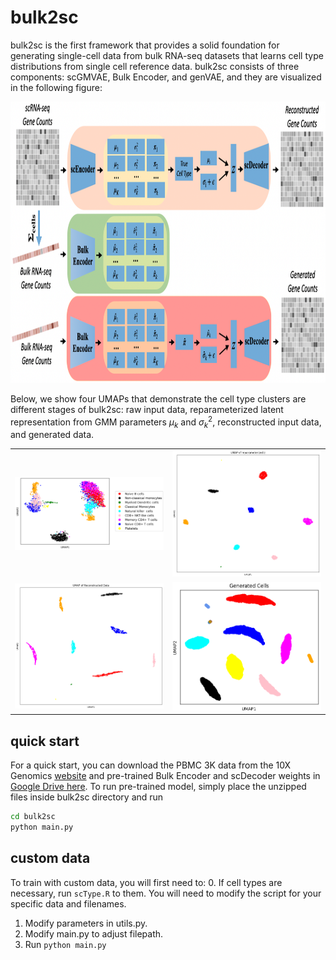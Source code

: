 # bulk2sc
bulk2sc is the first framework that provides a solid foundation for generating single-cell data from bulk RNA-seq datasets that learns cell type distributions from single cell reference data. bulk2sc consists of three components: scGMVAE, Bulk Encoder, and genVAE, and they are visualized in the following figure:


<div align="center">
    <img src="figures/schematic.png" height="450">
</div>


Below, we show four UMAPs that demonstrate the cell type clusters are different stages of bulk2sc: raw input data, reparameterized latent representation from GMM parameters $\mu_k$ and $\sigma_k^2$, reconstructed input data, and generated data.
<div align="center">
<table>
  <tr>
    <td>
      <img src="figures/pbmc3k.png" alt="pbmc3k" width="300"/>
    </td>
    <td>
      <img src="figures/latent.png" alt="latent" width="300" />
    </td>
  </tr>
  <tr>
    <td>
      <img src="figures/reconstructed.png" alt="reconstructed" width="300"/>
    </td>
    <td>
      <img src="figures/generated.png" alt="generated" width="300"/>
    </td>
  </tr>
</table>
</div>

## quick start
For a quick start, you can download the PBMC 3K data from the 10X Genomics [website](https://www.10xgenomics.com/datasets/3-k-pbm-cs-from-a-healthy-donor-1-standard-1-1-0) and pre-trained Bulk Encoder and scDecoder weights in [Google Drive here](https://drive.google.com/drive/folders/1L3rrQoUbPZH4HqP5Z9w-MRHfuSGNl33S?usp=sharing). To run pre-trained model, simply place the unzipped files inside bulk2sc directory and run
```bash
cd bulk2sc
python main.py
```

## custom data
To train with custom data, you will first need to:
0. If cell types are necessary, run ```scType.R``` to them. You will need to modify the script for your specific data and filenames.
1. Modify parameters in utils.py.
2. Modify main.py to adjust filepath.
3. Run ```python main.py```
    
